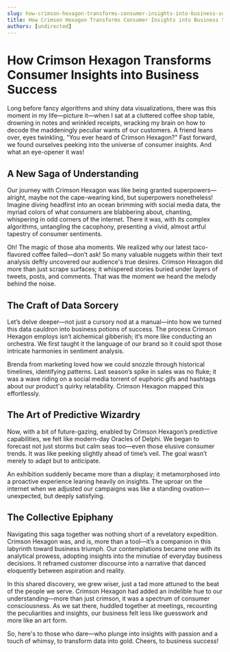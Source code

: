 ```yaml
---
slug: how-crimson-hexagon-transforms-consumer-insights-into-business-success
title: How Crimson Hexagon Transforms Consumer Insights into Business Success
authors: [undirected]
---
```


# How Crimson Hexagon Transforms Consumer Insights into Business Success

Long before fancy algorithms and shiny data visualizations, there was this moment in my life—picture it—when I sat at a cluttered coffee shop table, drowning in notes and wrinkled receipts, wracking my brain on how to decode the maddeningly peculiar wants of our customers. A friend leans over, eyes twinkling, "You ever heard of Crimson Hexagon?" Fast forward, we found ourselves peeking into the universe of consumer insights. And what an eye-opener it was!

## A New Saga of Understanding

Our journey with Crimson Hexagon was like being granted superpowers—alright, maybe not the cape-wearing kind, but superpowers nonetheless! Imagine diving headfirst into an ocean brimming with social media data, the myriad colors of what consumers are blabbering about, chanting, whispering in odd corners of the internet. There it was, with its complex algorithms, untangling the cacophony, presenting a vivid, almost artful tapestry of consumer sentiments.

Oh! The magic of those aha moments. We realized why our latest taco-flavored coffee failed—don’t ask! So many valuable nuggets within their text analysis deftly uncovered our audience's true desires. Crimson Hexagon did more than just scrape surfaces; it whispered stories buried under layers of tweets, posts, and comments. That was the moment we heard the melody behind the noise.

## The Craft of Data Sorcery

Let’s delve deeper—not just a cursory nod at a manual—into how we turned this data cauldron into business potions of success. The process Crimson Hexagon employs isn’t alchemical gibberish; it’s more like conducting an orchestra. We first taught it the language of our brand so it could spot those intricate harmonies in sentiment analysis.

Brenda from marketing loved how we could snozzle through historical timelines, identifying patterns. Last season’s spike in sales was no fluke; it was a wave riding on a social media torrent of euphoric gifs and hashtags about our product's quirky relatability. Crimson Hexagon mapped this effortlessly.

## The Art of Predictive Wizardry

Now, with a bit of future-gazing, enabled by Crimson Hexagon’s predictive capabilities, we felt like modern-day Oracles of Delphi. We began to forecast not just storms but calm seas too—even those elusive consumer trends. It was like peeking slightly ahead of time’s veil. The goal wasn’t merely to adapt but to anticipate.

An exhibition suddenly became more than a display; it metamorphosed into a proactive experience leaning heavily on insights. The uproar on the internet when we adjusted our campaigns was like a standing ovation—unexpected, but deeply satisfying.

## The Collective Epiphany

Navigating this saga together was nothing short of a revelatory expedition. Crimson Hexagon was, and is, more than a tool—it’s a companion in this labyrinth toward business triumph. Our contemplations became one with its analytical prowess, adopting insights into the minutiae of everyday business decisions. It reframed customer discourse into a narrative that danced eloquently between aspiration and reality.

In this shared discovery, we grew wiser, just a tad more attuned to the beat of the people we serve. Crimson Hexagon had added an indelible hue to our understanding—more than just crimson, it was a spectrum of consumer consciousness. As we sat there, huddled together at meetings, recounting the peculiarities and insights, our business felt less like guesswork and more like an art form.

So, here's to those who dare—who plunge into insights with passion and a touch of whimsy, to transform data into gold. Cheers, to business success!